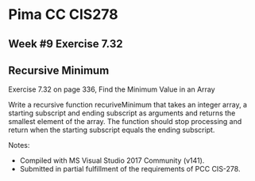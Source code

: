 # Pima CC CIS278 
## Week #9 Exercise 7.32
## Recursive Minimum

Exercise 7.32 on page 336, Find the Minimum Value in an Array

Write a recursive function recuriveMinimum that takes an integer array, a starting subscript and ending subscript as arguments and returns the smallest element of the array. The function should stop processing and return when the starting subscript equals the ending subscript.

Notes:
* Compiled with MS Visual Studio 2017 Community (v141).
* Submitted in partial fulfillment of the requirements of PCC CIS-278.

